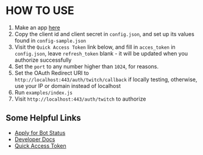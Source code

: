# HOW TO USE

1. Make an app [here](https://dev.twitch.tv/dashboard/apps)
2. Copy the client id and client secret in `config.json`, and set up its values found in `config-sample.json`
3. Visit the `Quick Access Token` link below, and fill in `acces_token` in `config.json`, leave `refresh_token` blank - it will be updated when you authorize successfully
4. Set the `port` to any number higher than `1024`, for reasons.
5. Set the OAuth Redirect URI to `http://localhost:443/auth/twitch/callback` if locally testing, otherwise, use your IP or domain instead of localhost
6. Run `examples/index.js`
7. Visit `http://localhost:443/auth/twitch` to authorize

## Some Helpful Links

* [Apply for Bot Status](https://docs.google.com/forms/d/e/1FAIpQLSetA-IgasmoOdj1wDiev2Vcch9hu79M_AsRSkR0b94qrUwbIw/viewform)
* [Developer Docs](https://dev.twitch.tv/get-started)
* [Quick Access Token](http://twitchapps.com/tmi/)
